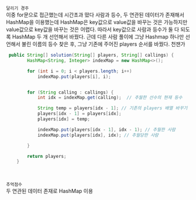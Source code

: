 `달리기 경주` </br>
이중 for문으로 접근했는데 시간초과 떴다 사람과 등수, 두 연관된 데이터가 존재해서 HashMap을 이용했는데 HashMap은 key값으로 value값을 바꾸는 것은 가능하지만 value값으로 key값을 바꾸는 것은 어렵다. 따라서 key값으로 사람과 등수가 둘 다 되도록 HashMap 두 개 선언해서 바꿨다. 근데 다른 사람 풀이에 그냥 Hashmap 하나만 선언해서 불린 이름의 등수 찾은 후, 그냥 기존에 주어진 players 순서를 바꿨다. 천잰가
```java
 public String[] solution(String[] players, String[] callings) {
        HashMap<String, Integer> indexMap = new HashMap<>();

        for (int i = 0; i < players.length; i++)
            indexMap.put(players[i], i);


        for (String calling : callings) {
            int idx = indexMap.get(calling);  // 추월한 선수의 현재 등수

            String temp = players[idx - 1]; // 기존의 players 배열 바꾸기
            players[idx - 1] = players[idx];
            players[idx] = temp;

            indexMap.put(players[idx - 1], idx - 1); // 추월한 사람
            indexMap.put(players[idx], idx); // 추월당한 사람

        }

        return players;
    }
```

</br>

`추억점수` </br>
두 연관된 데이터 존재로 HashMap 이용 </br>